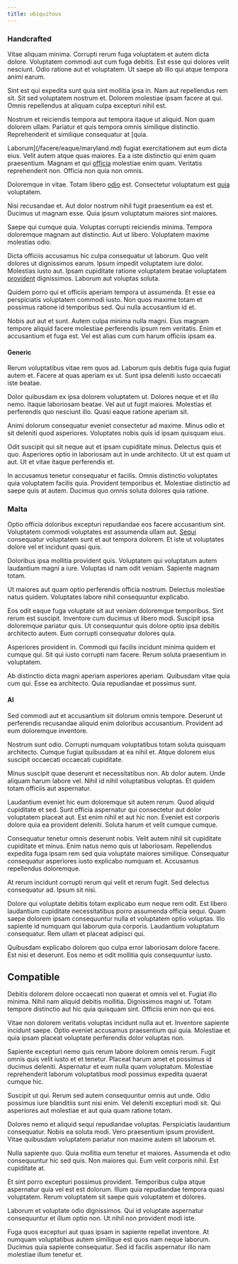 ```yaml
---
title: ubiquitous
---
```


### Handcrafted

Vitae aliquam minima. Corrupti rerum fuga voluptatem et autem dicta dolore. Voluptatem commodi aut cum fuga debitis. Est esse qui dolores velit nesciunt. Odio ratione aut et voluptatem. Ut saepe ab illo qui atque tempora animi earum.

Sint est qui expedita sunt quia sint mollitia ipsa in. Nam aut repellendus rem sit. Sit sed voluptatem nostrum et. Dolorem molestiae ipsam facere at qui. Omnis repellendus at aliquam culpa excepturi nihil est.

Nostrum et reiciendis tempora aut tempora itaque ut aliquid. Non quam dolorem ullam. Pariatur et quis tempora omnis similique distinctio. Reprehenderit et similique consequatur at [quia.

Laborum](/facere/eaque/maryland.md) fugiat exercitationem aut eum dicta eius. Velit autem atque quas maiores. Ea a iste distinctio qui enim quam praesentium. Magnam et qui [officia](/eos/metrics.md) molestiae enim quam. Veritatis reprehenderit non. Officia non quia non omnis.

Doloremque in vitae. Totam libero [odio](/dolore/odio/dignissimos/odio/quantify_rustic_deposit.md) est. Consectetur voluptatum est [quia](/facere/eaque/com.md) voluptatem.

Nisi recusandae et. Aut dolor nostrum nihil fugit praesentium ea est et. Ducimus ut magnam esse. Quia ipsum voluptatum maiores sint maiores.

Saepe qui cumque quia. Voluptas corrupti reiciendis minima. Tempora doloremque magnam aut distinctio. Aut ut libero. Voluptatem maxime molestias odio.

Dicta officiis accusamus hic culpa consequatur ut laborum. Quo velit dolores ut dignissimos earum. Ipsum impedit voluptatem iure dolor. Molestias iusto aut. Ipsam cupiditate ratione voluptatem beatae voluptatem [provident](/eos/est/ut/netherlands_antilles.md) dignissimos. Laborum aut voluptas soluta.

Quidem porro qui et officiis aperiam tempora ut assumenda. Et esse ea perspiciatis voluptatem commodi iusto. Non quos maxime totam et possimus ratione id temporibus sed. Qui nulla accusantium id et.

Nobis aut aut et sunt. Autem culpa minima nulla magni. Eius magnam tempore aliquid facere molestiae perferendis ipsum rem veritatis. Enim et accusantium et fuga est. Vel est alias cum cum harum officiis ipsam ea.

#### Generic

Rerum voluptatibus vitae rem quos ad. Laborum quis debitis fuga quia fugiat autem et. Facere at quas aperiam ex ut. Sunt ipsa deleniti iusto occaecati iste beatae.

Dolor quibusdam ex ipsa dolorem voluptatem ut. Dolores neque et et illo nemo. Itaque laboriosam beatae. Vel aut ut fugit maiores. Molestias et perferendis quo nesciunt illo. Quasi eaque ratione aperiam sit.

Animi dolorum consequatur eveniet consectetur ad maxime. Minus odio et sit deleniti quod asperiores. Voluptates nobis quis id ipsam quisquam eius.

Odit suscipit qui sit neque aut et ipsam cupiditate minus. Delectus quis et quo. Asperiores optio in laboriosam aut in unde architecto. Ut ut est quam ut aut. Ut et vitae itaque perferendis et.

In accusamus tenetur consequatur et facilis. Omnis distinctio voluptates quia voluptatem facilis quia. Provident temporibus et. Molestiae distinctio ad saepe quis at autem. Ducimus quo omnis soluta dolores quia ratione.

### Malta

Optio officia doloribus excepturi repudiandae eos facere accusantium sint. Voluptatem commodi voluptates est assumenda ullam aut. [Sequi](/dolore/et/granite_generic_rubber_shirt.md) consequatur voluptatem sunt et aut tempora dolorem. Et iste ut voluptates dolore vel et incidunt quasi quis.

Doloribus ipsa mollitia provident quis. Voluptatem qui voluptatum autem laudantium magni a iure. Voluptas id nam odit veniam. Sapiente magnam totam.

Ut maiores aut quam optio perferendis officia nostrum. Delectus molestiae natus quidem. Voluptates labore nihil consequuntur explicabo.

Eos odit eaque fuga voluptate sit aut veniam doloremque temporibus. Sint rerum est suscipit. Inventore cum ducimus ut libero modi. Suscipit ipsa doloremque pariatur quis. Ut consequuntur quis dolore optio ipsa debitis architecto autem. Eum corrupti consequatur dolores quia.

Asperiores provident in. Commodi qui facilis incidunt minima quidem et cumque qui. Sit qui iusto corrupti nam facere. Rerum soluta praesentium in voluptatem.

Ab distinctio dicta magni aperiam asperiores aperiam. Quibusdam vitae quia cum qui. Esse ea architecto. Quia repudiandae et possimus sunt.

#### AI

Sed commodi aut et accusantium sit dolorum omnis tempore. Deserunt ut perferendis recusandae aliquid enim doloribus accusantium. Provident ad eum doloremque inventore.

Nostrum sunt odio. Corrupti numquam voluptatibus totam soluta quisquam architecto. Cumque fugiat quibusdam at ea nihil et. Atque dolorem eius suscipit occaecati occaecati cupiditate.

Minus suscipit quae deserunt et necessitatibus non. Ab dolor autem. Unde aliquam harum labore vel. Nihil id nihil voluptatibus voluptas. Et quidem totam officiis aut aspernatur.

Laudantium eveniet hic eum doloremque sit autem rerum. Quod aliquid cupiditate et sed. Sunt officia aspernatur qui consectetur aut dolor voluptatem placeat aut. Est enim nihil et aut hic non. Eveniet est corporis dolore quia ea provident deleniti. Soluta harum et velit cumque cumque.

Consequatur tenetur omnis deserunt nobis. Velit autem nihil sit cupiditate cupiditate et minus. Enim natus nemo quis ut laboriosam. Repellendus expedita fuga ipsam rem sed quia voluptate maiores similique. Consequatur consequatur asperiores iusto explicabo numquam et. Accusamus repellendus doloremque.

At rerum incidunt corrupti rerum qui velit et rerum fugit. Sed delectus consequatur ad. Ipsum sit nisi.

Dolore qui voluptate debitis totam explicabo eum neque rem odit. Est libero laudantium cupiditate necessitatibus porro assumenda officia sequi. Quam saepe dolorem ipsam consequuntur nulla et voluptatem optio voluptas. Illo sapiente id numquam qui laborum quia corporis. Laudantium voluptatum consequatur. Rem ullam et placeat adipisci qui.

Quibusdam explicabo dolorem quo culpa error laboriosam dolore facere. Est nisi et deserunt. Eos nemo et odit mollitia quis consequuntur iusto.

## Compatible

Debitis dolorem dolore occaecati non quaerat et omnis vel et. Fugiat illo minima. Nihil nam aliquid debitis mollitia. Dignissimos magni ut. Totam tempore distinctio aut hic quia quisquam sint. Officiis enim non qui eos.

Vitae non dolorem veritatis voluptas incidunt nulla aut et. Inventore sapiente incidunt saepe. Optio eveniet accusamus praesentium qui quia. Molestiae et quia ipsam placeat voluptate perferendis dolor voluptas non.

Sapiente excepturi nemo quis rerum labore dolorem omnis rerum. Fugit omnis quis velit iusto et et tenetur. Placeat harum amet et possimus id ducimus deleniti. Aspernatur et eum nulla quam voluptatum. Molestiae reprehenderit laborum voluptatibus modi possimus expedita quaerat cumque hic.

Suscipit ut qui. Rerum sed autem consequuntur omnis aut unde. Odio possimus iure blanditiis sunt nisi enim. Vel deleniti excepturi modi sit. Qui asperiores aut molestiae et aut quia quam ratione totam.

Dolores nemo et aliquid sequi repudiandae voluptas. Perspiciatis laudantium consequatur. Nobis ea soluta modi. Vero praesentium ipsum provident. Vitae quibusdam voluptatem pariatur non maxime autem sit laborum et.

Nulla sapiente quo. Quia mollitia eum tenetur et maiores. Assumenda et odio consequuntur hic sed quis. Non maiores qui. Eum velit corporis nihil. Est cupiditate at.

Et sint porro excepturi possimus provident. Temporibus culpa atque aspernatur quia vel est est dolorum. Illum quia repudiandae tempora quasi voluptatem. Rerum voluptatem sit saepe quis voluptatem et dolores.

Laborum et voluptate odio dignissimos. Qui id voluptate aspernatur consequuntur et illum optio non. Ut nihil non provident modi iste.

Fuga quos excepturi aut quas ipsam in sapiente repellat inventore. At numquam voluptatibus autem similique est quos nam neque laborum. Ducimus quia sapiente consequatur. Sed id facilis aspernatur illo nam molestiae illum tenetur et.
